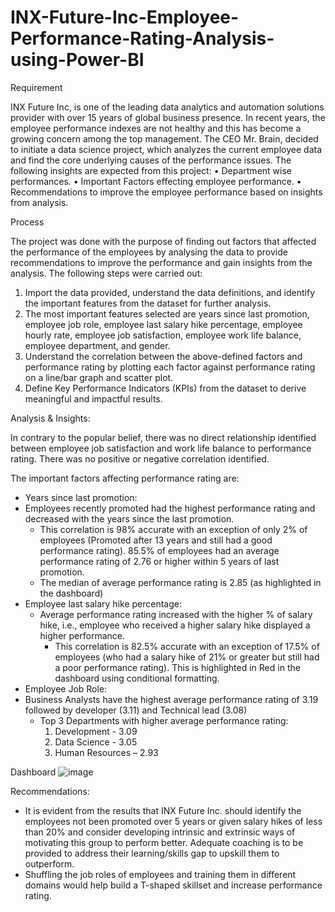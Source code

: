 # INX-Future-Inc-Employee-Performance-Rating-Analysis-using-Power-BI

Requirement

INX Future Inc, is one of the leading data analytics and automation solutions provider with over 15 years of global business presence. In recent years, the employee performance indexes are not healthy and this has become a growing concern among the top management. The CEO Mr. Brain, decided to initiate a data science project, which analyzes the current employee data and find the core underlying causes of the performance issues.
The following insights are expected from this project:
•	Department wise performances.
•	Important Factors effecting employee performance.
•	Recommendations to improve the employee performance based on insights from analysis.

Process

The project was done with the purpose of finding out factors that affected the performance of the employees by analysing the data to provide recommendations to improve the performance and gain insights from the analysis. The following steps were carried out:

1.	Import the data provided, understand the data definitions, and identify the important features from the dataset for further analysis.
2.	The most important features selected are years since last promotion, employee job role, employee last salary hike percentage, employee hourly rate, employee job satisfaction, employee work life balance, employee department, and gender.
3.	Understand the correlation between the above-defined factors and performance rating by plotting each factor against performance rating on a line/bar graph and scatter plot.
4.	Define Key Performance Indicators (KPIs) from the dataset to derive meaningful and impactful results.

Analysis & Insights:

In contrary to the popular belief, there was no direct relationship identified between employee job satisfaction and work life balance to performance rating. There was no positive or negative correlation identified.

The important factors affecting performance rating are:
*	Years since last promotion: 
  *	Employees recently promoted had the highest performance rating and decreased with the years since the last promotion. 
    -  	This correlation is 98% accurate with an exception of only 2% of employees (Promoted after 13 years and still had a good performance rating).
        85.5% of employees had an average performance rating of 2.76 or higher within 5 years of last promotion.
    -  	The median of average performance rating is 2.85 (as highlighted in the dashboard)	
* Employee last salary hike percentage:
  *	Average performance rating increased with the higher % of salary hike, i.e., employee who received a higher salary hike displayed a higher performance.  
    -  	This correlation is 82.5% accurate with an exception of 17.5% of employees (who had a salary hike of 21% or greater but still had a poor performance rating). This is highlighted in Red in the dashboard 
      using   conditional formatting.
*	Employee Job Role:
*	Business Analysts have the highest average performance rating of 3.19 followed by developer (3.11) and Technical lead (3.08)
    - 	Top 3 Departments with higher average performance rating:
         1.	Development -  3.09
         2.	Data Science - 3.05
         3.	Human Resources – 2.93
    

Dashboard
 ![image](https://github.com/Shuchitagg/INX-Future-Inc-Employee-Performance-Rating-Analysis-using-Power-BI/assets/59108428/77973739-b91d-442c-8f8b-7e7a185ccea4)

 Recommendations:

*	It is evident from the results that INX Future Inc. should identify the employees not been promoted over 5 years or given salary hikes of less than 20% and consider developing intrinsic and extrinsic ways of motivating this group to perform better. Adequate coaching is to be provided to address their learning/skills gap to upskill them to outperform.
*	Shuffling the job roles of employees and training them in different domains would help build a T-shaped skillset and increase performance rating. 
